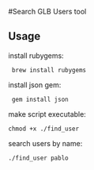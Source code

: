 #Search GLB Users tool

## Usage

install rubygems:

<code> brew install rubygems </code>

install json gem:

<code> gem install json </code>

make script executable:

<code>chmod +x ./find_user</code>

search users by name:

<code>./find_user pablo</code>
